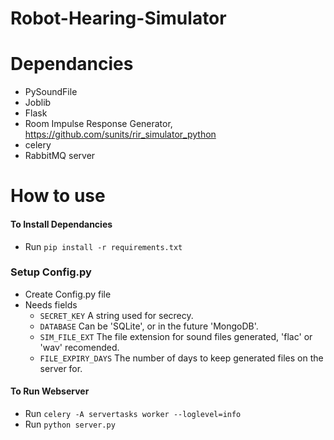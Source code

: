 # Robot-Hearing-Simulator


# Dependancies
- PySoundFile
- Joblib
- Flask
- Room Impulse Response Generator, https://github.com/sunits/rir_simulator_python
- celery
- RabbitMQ server

# How to use
#### To Install Dependancies
- Run `pip install -r requirements.txt`

### Setup Config.py
- Create Config.py file
- Needs fields
    - ``` SECRET_KEY ``` A string used for secrecy.
    - ``` DATABASE ``` Can be 'SQLite', or in the future 'MongoDB'.
    - ``` SIM_FILE_EXT ``` The file extension for sound files generated, 'flac' or 'wav' recomended.
    - ``` FILE_EXPIRY_DAYS ``` The number of days to keep generated files on the server for.

#### To Run Webserver
- Run `celery -A servertasks worker --loglevel=info` 
- Run `python server.py`

